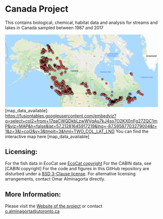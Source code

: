 # Canada Project
This contains biological, chemical, habitat data and analysis for streams and lakes in Canada sampled between 1987 and 2017 

 ![](https://github.com/alminagorta/CanadaProject/blob/master/Miscel/All_CABIN_Ianfish_OBBN.png)
[map_data_available]: https://fusiontables.googleusercontent.com/embedviz?q=select+col2+from+17qaCWQDkbLzwWVgAu7kJ4so7O2KX0nFg27ZQC1mP&viz=MAP&h=false&lat=57.21281645917219&lng=-87.59587703279004&t=1&z=3&l=col2&y=3&tmplt=3&hml=TWO_COL_LAT_LNG
You can find the interactive map here [map_data_available] 

[BSD 3-Clause license]: https://github.com/alminagorta/CanadaProject/blob/master/Miscel/LICENSE
[EcoCat copyright]: https://www2.gov.bc.ca/gov/content/home/copyright
[CABIN license]: https://open.canada.ca/en/open-government-licence-canada
## Licensing:
For the fish data in EcoCat see [EcoCat copyright]
For the CABIN data, see [CABIN copyright]
For the code and figures in this GitHub repository are disturbed under a [BSD 3-Clause license]. For alternative licensing arrangements, contact Omar Alminagorta directly. 

## More Information: 
Please visit the [Website of the project] or contact o.alminagorta@utoronto.ca

[Website of the project]: https://mteproject.weebly.com/
